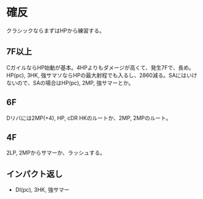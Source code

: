 # 確反

クラシックならまずはHPから練習する。

## 7F以上

CガイルならHP始動が基本。4HPよりもダメージが高くて、発生7Fで、長め。
HP(pc), 3HK, 強サマソならHPの最大射程でも入るし、2860減る。SAにはいけないので、SAの場合はHP(pc), 2MP, 強サマーとか。

## 6F

Dリバには2MP(+4), HP, cDR HKのルートか、2MP, 2MPのルート。

## 4F

2LP, 2MPからサマーか、ラッシュする。

## インパクト返し

- DI(pc), 3HK, 強サマー
